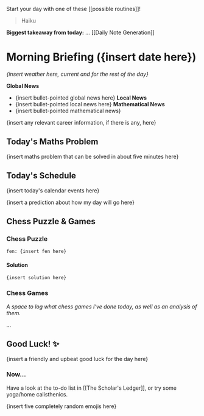 Start your day with one of these [[possible routines]]!

>	Haiku

**Biggest takeaway from today:** ...
[[Daily Note Generation]]
# Morning Briefing ({insert date here})
*{insert weather here, current and for the rest of the day}*

**Global News**
- {insert bullet-pointed global news here}
**Local News**
- {insert bullet-pointed local news here}
**Mathematical News**
- {insert bullet-pointed mathematical news}

{insert any relevant career information, if there is any, here}
## Today's Maths Problem
{insert maths problem that can be solved in about five minutes here}

## Today's Schedule
{insert today's calendar events here}

{insert a prediction about how my day will go here}
## Chess Puzzle & Games
### Chess Puzzle
```chessboard
fen: {insert fen here}
```
#### Solution
```spoiler-block
{insert solution here}
```
### Chess Games
*A space to log what chess games I've done today, as well as an analysis of them.*

...
## Good Luck! ✨
{insert a friendly and upbeat good luck for the day here}

### Now...
Have a look at the to-do list in [[The Scholar's Ledger]], or try some yoga/home calisthenics.

{insert five completely random emojis here}